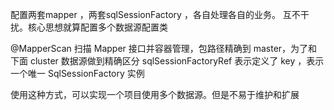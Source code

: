 配置两套mapper ，两套sqlSessionFactory ，各自处理各自的业务。 互不干扰。核心思想就算配置多个数据源配置类

@MapperScan 扫描 Mapper 接口并容器管理，包路径精确到 master，为了和下面 cluster 数据源做到精确区分 
sqlSessionFactoryRef 表示定义了 key ，表示一个唯一 SqlSessionFactory 实例

使用这种方式，可以实现一个项目使用多个数据源。但是不易于维护和扩展


